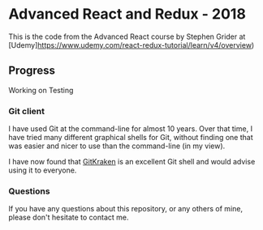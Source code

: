 # Advanced React and Redux - 2018

This is the code from the Advanced React course by Stephen Grider at
[Udemy]https://www.udemy.com/react-redux-tutorial/learn/v4/overview)

## Progress

Working on Testing

### Git client

I have used Git at the command-line for almost 10 years.
Over that time, I have tried many different graphical shells for Git,
without finding one that was easier and nicer to use than the command-line
(in my view).

I have now found that [GitKraken](https://www.gitkraken.com) is an excellent
Git shell and would advise using it to everyone.

### Questions

If you have any questions about this repository, or any others of mine, please
don't hesitate to contact me.
